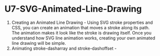 # U7-SVG-Animated-Line-Drawing
 
1. Creating an Animated Line Drawing - Using SVG stroke properties and CSS, you can create an animation that moves a stroke along its path. The animation makes it look like the stroke is drawing itself. Once you understand how SVG line animation works, creating your own animated line drawing will be simple.
2. Animating stroke-dasharray and stroke-dashoffset - 